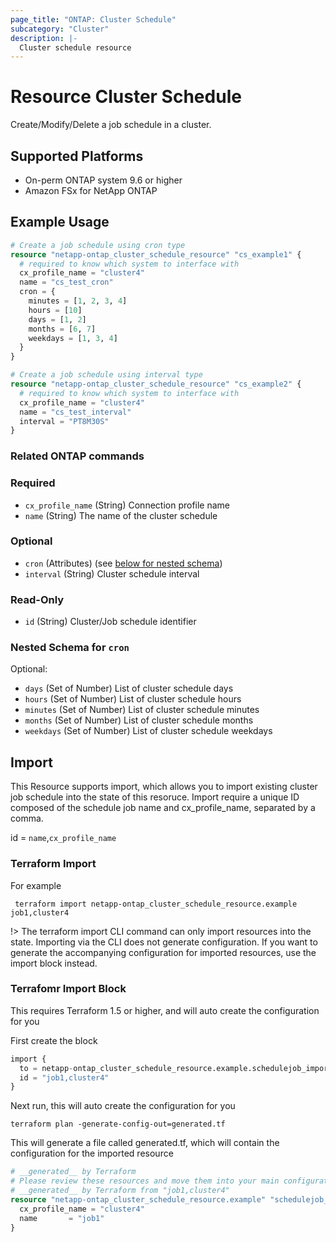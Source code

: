 ```yaml
---
page_title: "ONTAP: Cluster Schedule"
subcategory: "Cluster"
description: |-
  Cluster schedule resource
---
```


# Resource Cluster Schedule

Create/Modify/Delete a job schedule in a cluster.

## Supported Platforms
* On-perm ONTAP system 9.6 or higher
* Amazon FSx for NetApp ONTAP

## Example Usage

```terraform
# Create a job schedule using cron type
resource "netapp-ontap_cluster_schedule_resource" "cs_example1" {
  # required to know which system to interface with
  cx_profile_name = "cluster4"
  name = "cs_test_cron"
  cron = {
    minutes = [1, 2, 3, 4]
    hours = [10]
    days = [1, 2]
    months = [6, 7]
    weekdays = [1, 3, 4]
  }
}

# Create a job schedule using interval type
resource "netapp-ontap_cluster_schedule_resource" "cs_example2" {
  # required to know which system to interface with
  cx_profile_name = "cluster4"
  name = "cs_test_interval"
  interval = "PT8M30S"
}
```

<!-- schema generated by tfplugindocs -->
### Related ONTAP commands

### Required

- `cx_profile_name` (String) Connection profile name
- `name` (String) The name of the cluster schedule

### Optional

- `cron` (Attributes) (see [below for nested schema](#nestedatt--cron))
- `interval` (String) Cluster schedule interval

### Read-Only

- `id` (String) Cluster/Job schedule identifier

<a id="nestedatt--cron"></a>
### Nested Schema for `cron`

Optional:

- `days` (Set of Number) List of cluster schedule days
- `hours` (Set of Number) List of cluster schedule hours
- `minutes` (Set of Number) List of cluster schedule minutes
- `months` (Set of Number) List of cluster schedule months
- `weekdays` (Set of Number) List of cluster schedule weekdays

## Import
This Resource supports import, which allows you to import existing cluster job schedule into the state of this resoruce.
Import require a unique ID composed of the schedule job name and cx_profile_name, separated by a comma.

 id = `name`,`cx_profile_name`

 ### Terraform Import

 For example
 ```shell
  terraform import netapp-ontap_cluster_schedule_resource.example job1,cluster4
 ```

!> The terraform import CLI command can only import resources into the state. Importing via the CLI does not generate configuration. If you want to generate the accompanying configuration for imported resources, use the import block instead.

### Terrafomr Import Block
This requires Terraform 1.5 or higher, and will auto create the configuration for you

First create the block
```terraform
import {
  to = netapp-ontap_cluster_schedule_resource.example.schedulejob_import
  id = "job1,cluster4"
}
```
Next run, this will auto create the configuration for you
```shell
terraform plan -generate-config-out=generated.tf
```
This will generate a file called generated.tf, which will contain the configuration for the imported resource
```terraform
# __generated__ by Terraform
# Please review these resources and move them into your main configuration files.
# __generated__ by Terraform from "job1,cluster4"
resource "netapp-ontap_cluster_schedule_resource.example" "schedulejob_import" {
  cx_profile_name = "cluster4"
  name       = "job1"
}
```
